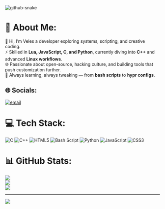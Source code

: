 
<picture>
  <source media="(prefers-color-scheme: dark)" srcset="https://raw.githubusercontent.com/Veles-venice/Veles-venice/output/github-contribution-grid-snake-dark.svg" />
  <source media="(prefers-color-scheme: light)" srcset="https://raw.githubusercontent.com/Veles-venice/Veles-venice/output/github-contribution-grid-snake.svg" />
  <img alt="github-snake" src="github-contribution-grid-snake.svg" />
</picture>

# 💫 About Me:
👋 Hi, I’m Veles a developer exploring systems, scripting, and creative coding.  <br>⚡ Skilled in **Lua, JavaScript, C, and Python**, currently diving into **C++** and advanced **Linux workflows**.   <br>🌐 Passionate about open-source, hacking culture, and building tools that push customization further.  <br>🚀 Always learning, always tweaking — from **bash scripts** to **hypr configs**.  <br>


## 🌐 Socials:
[![email](https://img.shields.io/badge/Email-D14836?logo=gmail&logoColor=white)](mailto:veniceveles@gmail.com) 

# 💻 Tech Stack:
![C](https://img.shields.io/badge/c-%2300599C.svg?style=for-the-badge&logo=c&logoColor=white) ![C++](https://img.shields.io/badge/c++-%2300599C.svg?style=for-the-badge&logo=c%2B%2B&logoColor=white) ![HTML5](https://img.shields.io/badge/html5-%23E34F26.svg?style=for-the-badge&logo=html5&logoColor=white) ![Bash Script](https://img.shields.io/badge/bash_script-%23121011.svg?style=for-the-badge&logo=gnu-bash&logoColor=white) ![Python](https://img.shields.io/badge/python-3670A0?style=for-the-badge&logo=python&logoColor=ffdd54) ![JavaScript](https://img.shields.io/badge/javascript-%23323330.svg?style=for-the-badge&logo=javascript&logoColor=%23F7DF1E) ![CSS3](https://img.shields.io/badge/css3-%231572B6.svg?style=for-the-badge&logo=css3&logoColor=white)
# 📊 GitHub Stats:
![](https://github-readme-stats.vercel.app/api?username=Veles-venice&theme=dark&hide_border=false&include_all_commits=false&count_private=false)<br/>
![](https://nirzak-streak-stats.vercel.app/?user=Veles-venice&theme=dark&hide_border=false)<br/>
![](https://github-readme-stats.vercel.app/api/top-langs/?username=Veles-venice&theme=dark&hide_border=false&include_all_commits=false&count_private=false&layout=compact)

---
[![](https://visitcount.itsvg.in/api?id=Veles-venice&icon=0&color=0)](https://visitcount.itsvg.in)

<!-- Proudly created with GPRM ( https://gprm.itsvg.in ) -->
